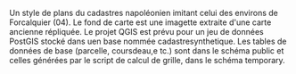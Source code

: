 Un style de plans du cadastres napoléonien imitant celui des environs de Forcalquier (04). Le fond de carte est une imagette extraite d'une carte ancienne répliquée. Le projet QGIS est prévu pour un jeu de données PostGIS stocké dans uen base nommée cadastresynthetique. Les tables de données de base (parcelle, coursdeau,e tc.) sont dans le schéma public et celles générées par le script de calcul de grille, dans le schéma temporary.
